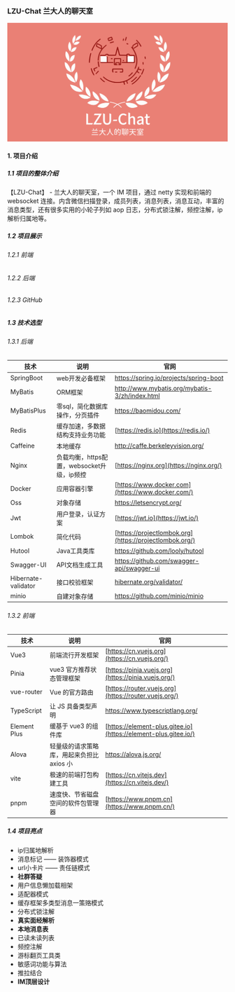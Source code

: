 ### LZU-Chat 兰大人的聊天室



![Logo配色图](./assets/Logo配色图-1724053186948-2.png)



#### 1. 项目介绍



##### 1.1 项目的整体介绍



【LZU-Chat】 - 兰大人的聊天室，一个 IM 项目，通过 netty 实现和前端的 websocket 连接。内含微信扫描登录，成员列表，消息列表，消息互动，丰富的消息类型，还有很多实用的小轮子列如 aop 日志，分布式锁注解，频控注解，ip 解析归属地等。



##### 1.2 项目展示



###### 1.2.1 前端



###### 1.2.2 后端



###### 1.2.3 GitHub



##### 1.3 技术选型



###### 1.3.1 后端



| 技术                | 说明                                       | 官网                                                         |
| ------------------- | ------------------------------------------ | ------------------------------------------------------------ |
| SpringBoot          | web开发必备框架                            | https://spring.io/projects/spring-boot                       |
| MyBatis             | ORM框架                                    | http://www.mybatis.org/mybatis-3/zh/index.html               |
| MyBatisPlus         | 零sql，简化数据库操作，分页插件            | https://baomidou.com/                                        |
| Redis               | 缓存加速，多数据结构支持业务功能           | [https://redis.io](https://redis.io/)                        |
| Caffeine            | 本地缓存                                   | http://caffe.berkeleyvision.org/                             |
| Nginx               | 负载均衡，https配置，websocket升级，ip频控 | [https://nginx.org](https://nginx.org/)                      |
| Docker              | 应用容器引擎                               | [https://www.docker.com](https://www.docker.com/)            |
| Oss                 | 对象存储                                   | https://letsencrypt.org/                                     |
| Jwt                 | 用户登录，认证方案                         | [https://jwt.io](https://jwt.io/)                            |
| Lombok              | 简化代码                                   | [https://projectlombok.org](https://projectlombok.org/)      |
| Hutool              | Java工具类库                               | https://github.com/looly/hutool                              |
| Swagger-UI          | API文档生成工具                            | https://github.com/swagger-api/swagger-ui                    |
| Hibernate-validator | 接口校验框架                               | [hibernate.org/validator/](https://github.com/zongzibinbin/MallChat/blob/main/hibernate.org/validator) |
| minio               | 自建对象存储                               | https://github.com/minio/minio                               |



###### 1.3.2 前端



| 技术         | 说明                                      | 官网                                                         |
| ------------ | ----------------------------------------- | ------------------------------------------------------------ |
| Vue3         | 前端流行开发框架                          | [https://cn.vuejs.org](https://cn.vuejs.org/)                |
| Pinia        | vue3 官方推荐状态管理框架                 | [https://pinia.vuejs.org](https://pinia.vuejs.org/)          |
| vue-router   | Vue 的官方路由                            | [https://router.vuejs.org](https://router.vuejs.org/)        |
| TypeScript   | 让 JS 具备类型声明                        | https://www.typescriptlang.org/                              |
| Element Plus | 缓基于 vue3 的组件库                      | [https://element-plus.gitee.io](https://element-plus.gitee.io/) |
| Alova        | 轻量级的请求策略库，用起来负担比 axios 小 | https://alova.js.org/                                        |
| vite         | 极速的前端打包构建工具                    | [https://cn.vitejs.dev](https://cn.vitejs.dev/)              |
| pnpm         | 速度快、节省磁盘空间的软件包管理器        | [https://www.pnpm.cn](https://www.pnpm.cn/)                  |



##### 1.4 项目亮点



- ip归属地解析
- 消息标记 —— 装饰器模式
- url小卡片 —— 责任链模式
- **社群答疑**
- 用户信息懒加载相架
- 适配器模式
- 缓存框架多类型消息一策赂模式
- 分布式锁注解
- **真实面经解析**
- **本地消息表**
- 已读未读列表
- 频控注解
- 游标翻页工具类
- 敏感词功能与算法
- 推拉结合
- **IM顶层设计**

